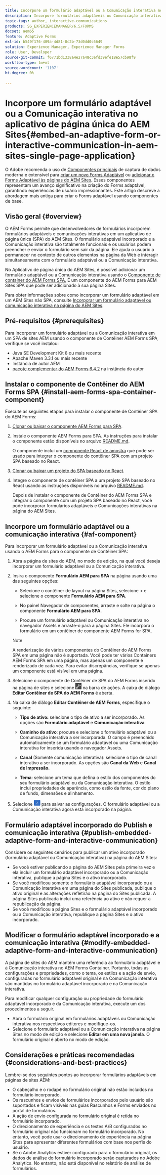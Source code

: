 ```yaml
---
title: Incorpore um formulário adaptável ou a Comunicação interativa no aplicativo de página única do AEM Sites
description: Incorpore formulários adaptáveis ou Comunicação interativa nas páginas do AEM Sites. Os usuários podem preencher e enviar formulários sem sair da página Sites.
topic-tags: author, interactive-communications
products: SG_EXPERIENCEMANAGER/6.5/FORMS
docset: aem65
feature: Adaptive Forms
exl-id: b549f176-409a-4d81-8c2b-73d0dd0c6649
solution: Experience Manager, Experience Manager Forms
role: User, Developer
source-git-commit: f6771bd1338a4e27a48c3efd39efe18e57cb98f9
workflow-type: tm+mt
source-wordcount: '1107'
ht-degree: 0%

---
```


# Incorpore um formulário adaptável ou a Comunicação interativa no aplicativo de página única do AEM Sites{#embed-an-adaptive-form-or-interactive-communication-in-aem-sites-single-page-application}

O <span class="preview"> Adobe recomenda o uso de [Componentes principais](https://experienceleague.adobe.com/docs/experience-manager-core-components/using/adaptive-forms/introduction.html?lang=pt-BR) de captura de dados moderna e extensível para [criar um novo Forms Adaptável](/help/forms/using/create-an-adaptive-form-core-components.md) ou [adicionar o Forms Adaptável às páginas do AEM Sites](/help/forms/using/create-or-add-an-adaptive-form-to-aem-sites-page.md). Esses componentes representam um avanço significativo na criação do Forms adaptável, garantindo experiências de usuário impressionantes. Este artigo descreve a abordagem mais antiga para criar o Forms adaptável usando componentes de base. </span>

## Visão geral {#overview}

O AEM Forms permite que desenvolvedores de formulários incorporem formulários adaptáveis e comunicações interativas em um aplicativo de página única (SPA) do AEM Sites. O formulário adaptável incorporado e a Comunicação interativa são totalmente funcionais e os usuários podem preencher e enviar o formulário sem sair da página. Ele ajuda o usuário a permanecer no contexto de outros elementos na página da Web e interagir simultaneamente com o formulário adaptável ou a Comunicação interativa.

No Aplicativo de página única do AEM Sites, é possível adicionar um formulário adaptável ou a Comunicação interativa usando o [Componente de container do AEM Forms SPA](../../forms/using/embed-adaptive-form-aem-sites-spa.md#af-component)[.](../../forms/using/embed-adaptive-form-aem-sites-spa.md#af-component) É um componente do AEM Forms para AEM Sites SPA que pode ser adicionado à sua página Sites.

Para obter informações sobre como incorporar um formulário adaptável em um AEM Sites não SPA, consulte [Incorporar um formulário adaptável ou comunicação interativa na página do AEM Sites](/help/forms/using/embed-adaptive-form-aem-sites.md).

## Pré-requisitos {#prerequisites}

Para incorporar um formulário adaptável ou a Comunicação interativa em um SPA de sites AEM usando o componente de Contêiner AEM Forms SPA, verifique se você instalou:

* Java SE Development Kit 8 ou mais recente
* Apache Maven 3.3.1 ou mais recente
* Instância de autor AEM
* [pacote complementar do AEM Forms 6.4.2](https://helpx.adobe.com/aem-forms/kb/aem-forms-releases.html) na instância do autor

## Instalar o componente de Contêiner do AEM Forms SPA {#install-aem-forms-spa-container-component}

Execute as seguintes etapas para instalar o componente de Contêiner SPA do AEM Forms:

1. [Clonar ou baixar o componente AEM Forms para SPA](https://github.com/Adobe-Marketing-Cloud/aem-forms/tree/master/forms-spa).
1. Instale o componente AEM Forms para SPA. As instruções para instalar o componente estão disponíveis no arquivo [README.md](https://github.com/Adobe-Marketing-Cloud/aem-forms/tree/master/forms-spa#aem-form-component).

   O componente inclui um [componente React de amostra](https://github.com/Adobe-Marketing-Cloud/aem-forms/tree/master/forms-spa/react-component) que pode ser usado para integrar o componente do contêiner SPA com um projeto SPA baseado no React.

1. [Clonar ou baixar um projeto do SPA baseado no React](https://github.com/adobe/aem-sample-we-retail-journal).
1. Integre o componente de contêiner SPA a um projeto SPA baseado no React usando as instruções disponíveis no arquivo [README.md](https://github.com/Adobe-Marketing-Cloud/aem-forms/tree/master/forms-spa/react-component#aem-form-react-component-for-spa---editor).

   Depois de instalar o componente de Contêiner do AEM Forms SPA e integrar o componente com um projeto SPA baseado no React, você pode incorporar formulários adaptáveis e Comunicações interativas na página do AEM Sites.

## Incorpore um formulário adaptável ou a comunicação interativa {#af-component}

Para incorporar um formulário adaptável ou a Comunicação interativa usando o AEM Forms para o componente de Contêiner SPA:

1. Abra a página de sites do AEM, no modo de edição, na qual você deseja incorporar um formulário adaptável ou a Comunicação interativa.
1. Insira o componente **Formulário AEM para SPA** na página usando uma das seguintes opções:

   * Selecione o contêiner de layout na página Sites, selecione **+** e selecione o componente **Formulário AEM para SPA**.

   * No painel Navegador de componentes, arraste e solte na página o componente **Formulário AEM para SPA**.
   * Procure um formulário adaptável ou Comunicação interativa no navegador Assets e arraste-o para a página Sites. Ele incorpora o formulário em um contêiner de componente AEM Forms for SPA.

   >[!NOTE]
   >
   >A renderização de vários componentes do Contêiner do AEM Forms SPA em uma página não é suportada. Você pode ter vários Containers AEM Forms SPA em uma página, mas apenas um componente é renderizado de cada vez. Para evitar discrepâncias, verifique se apenas um componente está visível em uma página.

1. Selecione o componente de Contêiner de SPA do AEM Forms inserido na página de sites e selecione ![settings_icon](assets/settings_icon.png) na barra de ações. A caixa de diálogo **Editar Contêiner de SPA do AEM Forms** é aberta.
1. Na caixa de diálogo **Editar Contêiner de AEM Forms**, especifique o seguinte:

   * **Tipo de ativo:** selecione o tipo de ativo a ser incorporado. As opções são **Formulário adaptável** e **Comunicação interativa**

   * **Caminho do ativo**: procure e selecione o formulário adaptável ou a Comunicação interativa a ser incorporada. O campo é preenchido automaticamente se um formulário adaptável ou uma Comunicação interativa for inserida usando o navegador Assets.
   * **Canal** (Somente comunicação interativa): selecione o tipo de canal interativo a ser incorporado. As opções são **Canal da Web** e **Canal de Impressão**.

   * **Tema**: selecione um tema que defina o estilo dos componentes do seu formulário adaptável ou da Comunicação interativa. O estilo inclui propriedades de aparência, como estilo da fonte, cor do plano de fundo, dimensões e alinhamento.

1. Selecione ![done_icon](assets/done_icon.png) para salvar as configurações. O formulário adaptável ou a Comunicação interativa agora está incorporado na página.

## Formulário adaptável incorporado do Publish e comunicação interativa {#publish-embedded-adaptive-form-and-interactive-communication}

Considere os seguintes cenários para publicar um ativo incorporado (formulário adaptável ou Comunicação interativa) na página do AEM Sites:

* Se você estiver publicando a página do AEM Sites pela primeira vez e ela incluir um formulário adaptável incorporado ou a Comunicação interativa, publique a página Sites e o ativo incorporado.
* Se você modificou somente o formulário adaptável incorporado ou a Comunicação interativa em uma página do Sites publicada, publique o ativo original e as alterações refletirão na página do Sites publicada. A página Sites publicada inclui uma referência ao ativo e não requer a republicação da página.
* Se você modificou a página Sites e o formulário adaptável incorporado ou a Comunicação interativa, republique a página Sites e o ativo incorporado.

## Modificar o formulário adaptável incorporado e a comunicação interativa {#modify-embedded-adaptive-form-and-interactive-communication}

A página de sites do AEM mantém uma referência ao formulário adaptável e à Comunicação interativa no AEM Forms Container. Portanto, todas as configurações e propriedades, como o tema, os estilos e a ação de envio, configuradas no formulário adaptável original e na Comunicação interativa são mantidas no formulário adaptável incorporado e na Comunicação interativa.

Para modificar qualquer configuração ou propriedade do formulário adaptável incorporado e da Comunicação interativa, execute um dos procedimentos a seguir.

* Abra o formulário original em formulários adaptáveis ou Comunicação interativa nos respectivos editores e modifique-os.
* Selecione o formulário adaptável ou a Comunicação interativa na página Sites no modo de edição e selecione **Editar em uma nova janela**. O formulário original é aberto no modo de edição.

## Considerações e práticas recomendadas {#considerations-and-best-practices}

Lembre-se dos seguintes pontos ao incorporar formulários adaptáveis em páginas de sites AEM:

* O cabeçalho e o rodapé no formulário original não estão incluídos no formulário incorporado.
* Os rascunhos e envios de formulários incorporados pelo usuário são suportados e ficam visíveis nas guias Rascunhos e Forms enviados no portal de formulários.
* A ação de envio configurada no formulário original é retida no formulário incorporado.
* O direcionamento de experiência e os testes A/B configurados no formulário original não funcionam no formulário incorporado. No entanto, você pode usar o direcionamento de experiência na página Sites para apresentar diferentes formulários com base nos perfis do usuário.
* Se o Adobe Analytics estiver configurado para o formulário original, os dados de análise do formulário incorporado serão capturados no Adobe Analytics. No entanto, não está disponível no relatório de análise de formulários.
